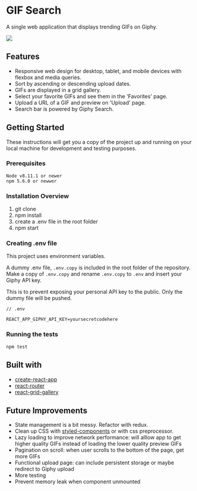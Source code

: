 # GIF Search

A single web application that displays trending GIFs on Giphy.

![](https://thumbs.gfycat.com/WhisperedAmbitiousAmurminnow-size_restricted.gif)


## Features

* Responsive web design for desktop, tablet, and mobile devices with flexbox and media queries.
* Sort by ascending or descending upload dates.
* GIFs are displayed in a grid gallery.
* Select your favorite GIFs and see them in the 'Favorites' page. 
* Upload a URL of a GIF and preview on 'Upload' page.
* Search bar is powered by Giphy Search.


## Getting Started
These instructions will get you a copy of the project up and running on your local machine for development and testing purposes.

### Prerequisites

```
Node v8.11.1 or newer
npm 5.6.0 or newwer
```

### Installation Overview

1. git clone
1. npm install
1. create a .env file in the root folder
1. npm start


### Creating .env file

This project uses environment variables. 

A dummy .env file, `.env.copy` is included in the root folder of the repository. Make a copy of `.env.copy` and rename `.env.copy` to `.env` and insert your Giphy API key. 

This is to prevent exposing your personal API key to the public. Only the dummy file will be pushed. 

```
// .env

REACT_APP_GIPHY_API_KEY=yoursecretcodehere
```

### Running the tests

```
npm test
```

## Built with

* [create-react-app](https://github.com/facebook/create-react-app)
* [react-router](https://reacttraining.com/react-router/)
* [react-grid-gallery](https://benhowell.github.io/react-grid-gallery/)


## Future Improvements

* State management is a bit messy. Refactor with redux.
* Clean up CSS with [styled-components](https://www.styled-components.com/) or with css preprocessor.
* Lazy loading to improve network performance: will alllow app to get higher quality GIFs instead of loading the lower quality preview GIFs
* Pagination on scroll: when user scrolls to the bottom of the page, get more GIFs
* Functional upload page: can include persistent storage or maybe redirect to Giphy upload
* More testing
* Prevent memory leak when component unmounted